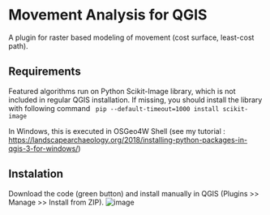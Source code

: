 # Movement Analysis for QGIS
A plugin for raster based modeling of movement (cost surface, least-cost path).

## Requirements
Featured algorithms run on Python Scikit-Image library, which is not included in regular QGIS installation. If missing, you should install the library with following command 
``` pip --default-timeout=1000 install scikit-image```

In Windows, this is executed in OSGeo4W Shell (see my tutorial : https://landscapearchaeology.org/2018/installing-python-packages-in-qgis-3-for-windows/)

## Instalation
Download the code (green button) and install manually in QGIS (Plugins >> Manage >> Install from ZIP).
![image](https://github.com/zoran-cuckovic/QGIS-movement-analysis/assets/6622934/fc6e2ede-cf8e-4077-af68-b5f18f7fe263)

